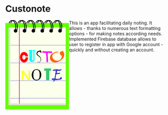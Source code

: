 <h1>Custonote</h1>

<img src="/app_icon.png" align="left" width="200px"/>
<p>This is an app facilitating daily noting. It allows - thanks to numerous text formatting options - for making notes according needs. Implemented Firebase database allows to user to register in app with Google account - quickly and without creating an account.<p>
